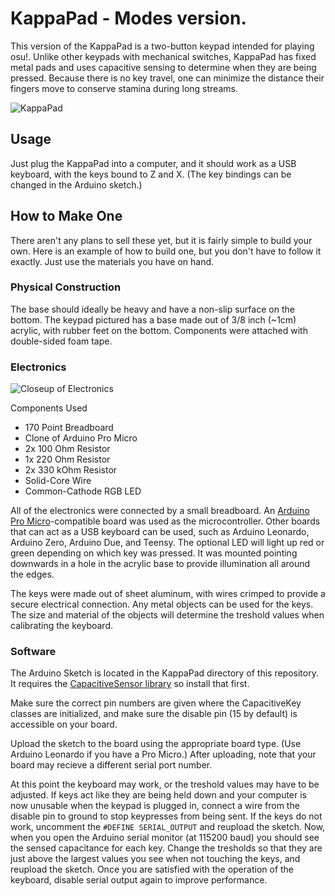 # KappaPad - Modes version.

This version of the KappaPad is a two-button keypad intended for playing osu!. Unlike other keypads with mechanical switches, KappaPad has fixed metal pads and uses capacitive sensing to determine when they are being pressed. Because there is no key travel, one can minimize the distance their fingers move to conserve stamina during long streams.

![KappaPad](images/full.jpg?raw=true)

## Usage

Just plug the KappaPad into a computer, and it should work as a USB keyboard, with the keys bound to Z and X. (The key bindings can be changed in the Arduino sketch.)

## How to Make One

There aren't any plans to sell these yet, but it is fairly simple to build your own. Here is an example of how to build one, but you don't have to follow it exactly. Just use the materials you have on hand.

### Physical Construction

The base should ideally be heavy and have a non-slip surface on the bottom. The keypad pictured has a base made out of 3/8 inch (~1cm) acrylic, with rubber feet on the bottom. Components were attached with double-sided foam tape.

### Electronics

![Closeup of Electronics](images/electronics.jpg?raw=true)

Components Used

* 170 Point Breadboard
* Clone of Arduino Pro Micro
* 2x 100 Ohm Resistor
* 1x 220 Ohm Resistor
* 2x 330 kOhm Resistor
* Solid-Core Wire
* Common-Cathode RGB LED

All of the electronics were connected by a small breadboard. An [Arduino Pro Micro](https://www.sparkfun.com/products/12640)-compatible board was used as the microcontroller. Other boards that can act as a USB keyboard can be used, such as Arduino Leonardo, Arduino Zero, Arduino Due, and Teensy. The optional LED will light up red or green depending on which key was pressed. It was mounted pointing downwards in a hole in the acrylic base to provide illumination all around the edges.

The keys were made out of sheet aluminum, with wires crimped to provide a secure electrical connection. Any metal objects can be used for the keys. The size and material of the objects will determine the treshold values when calibrating the keyboard.

### Software

The Arduino Sketch is located in the KappaPad directory of this repository. It requires the [CapacitiveSensor library](https://github.com/PaulStoffregen/CapacitiveSensor) so install that first. 

Make sure the correct pin numbers are given where the CapacitiveKey classes are initialized, and make sure the disable pin (15 by default) is accessible on your board.

Upload the sketch to the board using the appropriate board type. (Use Arduino Leonardo if you have a Pro Micro.) After uploading, note that your board may recieve a different serial port number.

At this point the keyboard may work, or the treshold values may have to be adjusted. If keys act like they are being held down and your computer is now unusable when the keypad is plugged in, connect a wire from the disable pin to ground to stop keypresses from being sent. If the keys do not work, uncomment the `#DEFINE SERIAL_OUTPUT` and reupload the sketch. Now, when you open the Arduino serial monitor (at 115200 baud) you should see the sensed capacitance for each key. Change the tresholds so that they are just above the largest values you see when not touching the keys, and reupload the sketch. Once you are satisfied with the operation of the keyboard, disable serial output again to improve performance.
